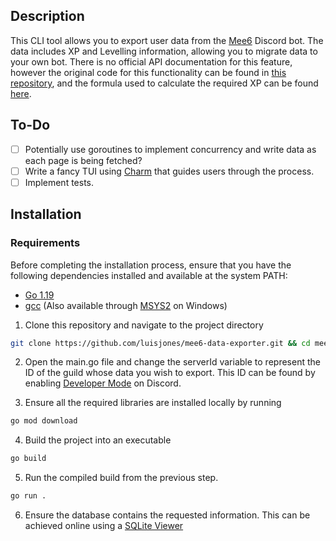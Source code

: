 ## Description
This CLI tool allows you to export user data from the [Mee6](https://mee6.xyz/en) Discord bot. The data includes XP and Levelling
information, allowing you to migrate data to your own bot. There is no official API documentation for this feature, however
the original code for this functionality can be found in [this repository](https://github.com/Colean128/mee6/blob/master/bot/plugins/levels.py), and the formula used to calculate the required XP can be found [here](https://github.com/Mee6/Mee6-documentation/blob/master/docs/levels_xp.md).

## To-Do

- [ ] Potentially use goroutines to implement concurrency and write data as each page is being fetched?
- [ ] Write a fancy TUI using [Charm](https://charm.sh/) that guides users through the process.
- [ ] Implement tests.

## Installation

### Requirements
Before completing the installation process, ensure that you have the following dependencies installed and available at the system PATH:

- [Go 1.19](https://golang.org/dl/)
- [gcc](https://gcc.gnu.org/install/index.html) (Also available through [MSYS2](https://www.msys2.org/) on Windows)

1. Clone this repository and navigate to the project directory

```sh
git clone https://github.com/luisjones/mee6-data-exporter.git && cd mee6-data-exporter
```

2. Open the main.go file and change the serverId variable to represent the ID of the guild whose data you wish to export. This ID can be
found by enabling [Developer Mode](https://support.discord.com/hc/en-us/articles/206346498-Where-can-I-find-my-User-Server-Message-ID) 
on Discord.

3. Ensure all the required libraries are installed locally by running
```sh
go mod download
```

4. Build the project into an executable
```sh
go build 
```

5. Run the compiled build from the previous step.
```sh
go run .
```

6. Ensure the database contains the requested information. This can be achieved online using a [SQLite Viewer](https://inloop.github.io/sqlite-viewer/)



